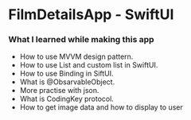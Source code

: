 # FilmDetailsApp - SwiftUI

### What I learned while making this app

- How to use MVVM design pattern.
- How to use List and custom list in SwiftUI.
- How to use Binding in SiftUI.
- What is @ObsarvableObject.
- More practise with json.
- What is CodingKey protocol.
- How to get image data and how to display to user


